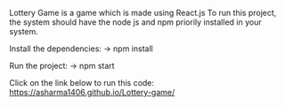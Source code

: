 Lottery Game is a game which is made using React.js
To run this project, the system should have the node js and npm priorily installed in your system.

Install the dependencies:
-> npm install

Run the project:
-> npm start

Click on the link below to run this code:
    https://asharma1406.github.io/Lottery-game/
